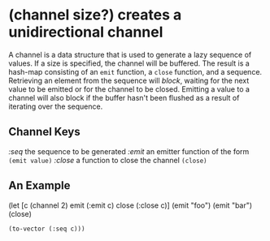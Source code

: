 # (channel size?) creates a unidirectional channel
A channel is a data structure that is used to generate a lazy sequence of values. If a size is specified, the channel will be buffered. The result is a hash-map consisting of an `emit` function, a `close` function, and a sequence. Retrieving an element from the sequence will *block*, waiting for the next value to be emitted or for the channel to be closed. Emitting a value to a channel will also block if the buffer hasn't been flushed as a result of iterating over the sequence.

## Channel Keys

*:seq*     the sequence to be generated
*:emit*    an emitter function of the form `(emit value)`
*:close*   a function to close the channel `(close)`

## An Example

  (let [c (channel 2) emit (:emit c) close (:close c)]
    (emit "foo")
    (emit "bar")
    (close)

    (to-vector (:seq c)))
